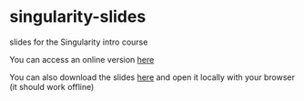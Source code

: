 # singularity-slides

slides for the Singularity intro course

You can access an online version [here](https://scicore-unibas-ch.github.io/singularity-slides/)

You can also download the slides [here](https://github.com/scicore-unibas-ch/singularity-slides/archive/master.zip) and open it locally with your browser (it should work offline)
